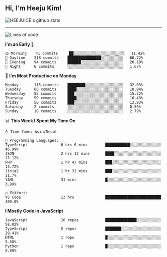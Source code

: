 ## Hi, I'm Heeju Kim!

![HEEJUICE's github stats](https://github-readme-stats.vercel.app/api?username=HEEJUICE&show_icons=true)

---
<!--START_SECTION:waka-->
![Lines of code](https://img.shields.io/badge/From%20Hello%20World%20I%27ve%20Written-11.5%20million%20lines%20of%20code-blue)

**I'm an Early 🐤** 

```text
🌞 Morning    41 commits     ██░░░░░░░░░░░░░░░░░░░░░░░   11.42% 
🌆 Daytime    218 commits    ███████████████░░░░░░░░░░   60.72% 
🌃 Evening    94 commits     ██████░░░░░░░░░░░░░░░░░░░   26.18% 
🌙 Night      6 commits      ░░░░░░░░░░░░░░░░░░░░░░░░░   1.67%

```
📅 **I'm Most Productive on Monday** 

```text
Monday       115 commits    ████████░░░░░░░░░░░░░░░░░   32.03% 
Tuesday      68 commits     ████░░░░░░░░░░░░░░░░░░░░░   18.94% 
Wednesday    55 commits     ███░░░░░░░░░░░░░░░░░░░░░░   15.32% 
Thursday     59 commits     ████░░░░░░░░░░░░░░░░░░░░░   16.43% 
Friday       50 commits     ███░░░░░░░░░░░░░░░░░░░░░░   13.93% 
Saturday     2 commits      ░░░░░░░░░░░░░░░░░░░░░░░░░   0.56% 
Sunday       10 commits     ░░░░░░░░░░░░░░░░░░░░░░░░░   2.79%

```


📊 **This Week I Spent My Time On** 

```text
⌚︎ Time Zone: Asia/Seoul

💬 Programming Languages: 
TypeScript               6 hrs 6 mins        ███████████░░░░░░░░░░░░░░   46.99% 
JSON                     2 hrs 13 mins       ████░░░░░░░░░░░░░░░░░░░░░   17.12% 
PHP                      1 hr 47 mins        ███░░░░░░░░░░░░░░░░░░░░░░   13.72% 
Jinja2                   1 hr 31 mins        ███░░░░░░░░░░░░░░░░░░░░░░   11.7% 
YAML                     31 mins             █░░░░░░░░░░░░░░░░░░░░░░░░   3.99%

🔥 Editors: 
VS Code                  13 hrs              █████████████████████████   100.0%

```

**I Mostly Code in JavaScript** 

```text
JavaScript               10 repos            ██████████████░░░░░░░░░░░   58.82% 
TypeScript               5 repos             ███████░░░░░░░░░░░░░░░░░░   29.41% 
HTML                     1 repo              █░░░░░░░░░░░░░░░░░░░░░░░░   5.88% 
Python                   1 repo              █░░░░░░░░░░░░░░░░░░░░░░░░   5.88%

```



<!--END_SECTION:waka-->
